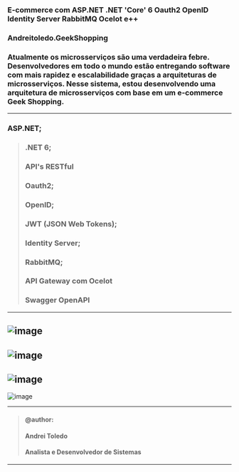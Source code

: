 ### E-commerce com ASP.NET .NET 'Core' 6 Oauth2 OpenID Identity Server RabbitMQ Ocelot e++ 
### Andreitoledo.GeekShopping

### Atualmente os microsserviços são uma verdadeira febre. Desenvolvedores em todo o mundo estão entregando software com mais rapidez e escalabilidade graças a arquiteturas de microsserviços. Nesse sistema, estou desenvolvendo uma arquitetura de microsserviços com base em um e-commerce Geek Shopping.
---
### ASP.NET;
> ### .NET 6;
> ### API's RESTful
> ### Oauth2;
> ### OpenID;
> ### JWT (JSON Web Tokens);
> ### Identity Server;
> ### RabbitMQ;
> ### API Gateway com Ocelot
> ### Swagger OpenAPI
---
![image](https://github.com/andreitoledo/Andreitoledo.GeekShopping/assets/16118637/8f580358-75d2-4839-a6d5-d1bf74bb6daa)
---
![image](https://github.com/andreitoledo/Andreitoledo.GeekShopping/assets/16118637/52737f48-7f78-4c6b-8990-71b45ea1ab4a)
---
![image](https://github.com/andreitoledo/Andreitoledo.GeekShopping/assets/16118637/d0c2a768-002e-455c-bba9-9809ce000a59)
---
![image](https://github.com/andreitoledo/Andreitoledo.GeekShopping/assets/16118637/e63c1ce9-3d26-42a3-bdb7-3fc6c208ead5)

----
>#### @author:                             
>#### Andrei Toledo                        
>#### Analista e Desenvolvedor de Sistemas 
----


